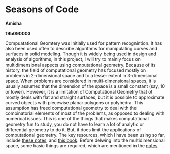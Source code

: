 # Seasons of Code

**Amisha**

**19b090003**

Compuatational Geomtery was initially used for pattern recognintion. It has also been used often to describe algorithms for manipulating curves and surfaces in solid modeling. Though it is widely being used in design and analysis of algorithms, in this project, I will try to mainly focus on multidimensional aspects using computational geometry. Because of its history, the field of computational geometry has focused mostly on problems in 2-dimensional space and to a lesser extent in 3-dimensional space. When problems are considered in multi-dimensional spaces, it is usually assumed that the dimension of the space is a small constant (say, 10 or lower). However, it is a limitation of Computational Geometry that ot mostly deals with flat and straight surfaces, but it is possible to approximate curved objects with piecewise planar polygons or polyhedra. This assumption has freed computational geometry to deal with the combinatorial elements of most of the problems, as opposed to dealing with numerical issues. This is one of the things that makes computational geometry fun to study, you do not have to learn a lot of analytic or differential geometry to do it. But, it does limit the applications of computational geometry.  The key resources, which I have been using so far, include [these notes](https://www.cs.umd.edu/~mount/754/Lects/754lects.pdf), and [this book](https://archive.org/details/designanalysisof00ahoarich/page/n7/mode/2up). 
Before delwing into the multidimensional space, some basic things are required, which are mentioned in the [notes](https://www.cs.umd.edu/~mount/754/Lects/754lects.pdf)



